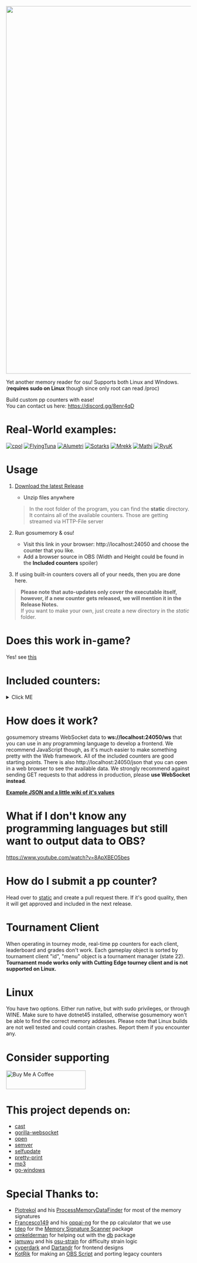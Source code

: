 <img src="https://i.imgur.com/SiRniTb.png" width="1000">

Yet another memory reader for osu! Supports both Linux and Windows. (**requires sudo on Linux** though since only root can read /proc)

Build custom pp counters with ease!\
You can contact us here: https://discord.gg/8enr4qD

# Real-World examples:

[![cpol](https://img.shields.io/badge/cpol%20v5.0---?style=for-the-badge&color=DFD895)](https://youtu.be/neHcOLycieE)
[![FlyingTuna](https://img.shields.io/badge/FlyingTuna%20v1.5---?style=for-the-badge&color=527FD5)](https://www.twitch.tv/flyingtuna/clip/TransparentObliviousHawkAMPEnergyCherry)
[![Alumetri](https://img.shields.io/badge/Alumetri%20v1.2---?style=for-the-badge&color=FF94B6)](https://mega.nz/file/QV1gTKoI#j1QRjDkrjnFvIhyb9JuGi3g_0XZCFzXEXz9PKWcxgmI)
[![Sotarks](https://img.shields.io/badge/Sotarks%20v1.0---?style=for-the-badge&color=C63F55)](https://mega.nz/file/oAlmlQoY#8ABeJPGboMLgCiaY5vR21HX2Km--_jiwqRHOmUJvVmg)
[![Mrekk](https://img.shields.io/badge/Mrekk%20v1.0---?style=for-the-badge&color=72a0d4)](https://mega.nz/file/UZsEUKDK#Ji3JAUr8_04Q7u0RG1BAJFGzZ2-CRhRZkEQqdXVrv60)
[![Mathi](https://img.shields.io/badge/Mathi%20v1.5---?style=for-the-badge&color=4981CE)](https://mega.nz/file/5dsk1QJD#noUKykU5qJYv53I2DPZ7PY2CIQOftS1ufqzOh4rqOb8)
[![RyuK](https://img.shields.io/badge/RyuK%20v1.0---?style=for-the-badge&color=f72f4d)](https://mega.nz/file/dY8k1YyZ#1Phdta1CzxXDotjtllUKsZunnCdliYlQ1VrZ_BNaNIs)


# Usage
     
1. [Download the latest Release](https://github.com/l3lackShark/gosumemory/releases/latest)
    * Unzip files anywhere
    > In the root folder of the program, you can find the **static** directory. It contains all of the available counters. Those are getting streamed via HTTP-File server

2. Run gosumemory & osu!
    * Visit this link in your browser: http://localhost:24050 and choose the counter that you like.
    * Add a browser source in OBS (Width and Height could be found in the **Included counters** spoiler)
4. If using built-in counters covers all of your needs, then you are done here.
> **Please note that auto-updates only cover the executable itself, however, if a new counter gets released, we will mention it in the Release Notes.**\
> If you want to make your own, just create a new directory in the *static* folder.  

# Does this work in-game?

Yes! see [this](https://github.com/l3lackShark/gosumemory/wiki/GameOverlay)


# Included counters:
<details>
  <summary>Click ME</summary>

### InGame1

> Size: 240x133\
<img  src="https://user-images.githubusercontent.com/20248967/110195364-7337e280-7e5e-11eb-9bbb-8dadddf6e2bd.png"  width="250">\
By: [Dartandr][1]<br>

### InGame2

> Size: 370x120\
<img  src="https://cdn.discordapp.com/attachments/562954897163812865/817866179619192862/unknown.png"  width="280">\
By: [Dartandr][1]<br>

### InGame3

> Size: 150x70\
<img  src="https://cdn.discordapp.com/attachments/562954897163812865/817866299274559498/unknown.png"  width="150">\
By: [Dartandr][1]<br>


### reComfortaa

> Size: 1152x245\
> *Song Selection*\
<img src="https://i.imgur.com/r4AWqbH.png" width="500">\
>*Gameplay*\
<img src="https://i.imgur.com/7rEgtkH.png" width="500">\
By: [Xynogen][6]<br>

### MonokaiPane

> Size: 512x150\
> *Song Selection*\
<img src="https://i.imgur.com/T8p0R29.png" width="500">\
>*Gameplay 1*\
<img src="https://i.imgur.com/TAmHvFM.png" width="500">\
>*Gameplay 2*\
<img src="https://i.imgur.com/FpHkdLg.png" width="500">\
By: Xynogen<br>

### WaveTournament

> Size: 1920x1080\
> *Chat + Warmup (Team score disabled) view*\
<img src="https://user-images.githubusercontent.com/23419562/97575468-59554180-1a1f-11eb-8f63-c6db9dd621fa.png" width="500">\
> *Chat + Warmup (Team score disabled) view*\
<img src="https://user-images.githubusercontent.com/23419562/97575499-61ad7c80-1a1f-11eb-850d-9e8754a5cc93.png" width="500">\
> *Gameplay*\
<img src="https://user-images.githubusercontent.com/23419562/97575572-81dd3b80-1a1f-11eb-8e92-e0fb67fadeac.png" width="500">\
By: [VictimCrasher][4]<br>

### Classic

> Size: 550x300\
<img  src="https://cdn.discordapp.com/attachments/641255341245333514/731838930340544573/unknown.png"  width="500">\
By: [Dartandr][1]<br>

### OldClassic

> Size: 550x300\
<img  src="https://cdn.discordapp.com/attachments/530940222771560452/732545954468593664/unknown.png"  width="500">\
By: [Dartandr][1]<br>
  
### Simplistic

> Size: 750x150\
> *Song Selection*\
<img src="https://i.postimg.cc/zvN5nxTZ/download.png">\
>*Gameplay 1*\
<img src="https://i.postimg.cc/NMMhcLmV/Screenshot-1.png">\
By: [jassper0][5]<br>

### DarkAndWhite

> Size: 840x140\
<img  src="https://i.imgur.com/mBN375B.jpg"  width="500">\
By: [cyperdark][2]<br>

### Kerli1 & Kerli2

> Size (1)(2): 794x124 | 353x190\
<img  src="https://i.imgur.com/n2w260o.jpg"  width="500">\
By: [Dartandr][1]<br>

### Luscent

> Size: 1920x1080\
Open-Source Implementation of [Siae's Luscent][3] overlay. No elements were stolen. This is a remake. Please [consider buying](https://gumroad.com/l/Luscent) her version!\
<img  src="https://media.discordapp.net/attachments/641255341245333514/731843129833160704/unknown.png"  width="500">\
Remake by: [Dartandr][1]

### VictimCrasherCompact

> Size: 560x150\
> *Song Selection*\
<img  src="https://i.imgur.com/1F1GK3Z.png" width="500">\
>
> *Gameplay*\
<img  src="https://i.imgur.com/epx6dij.png" width="500">\
By: [VictimCrasher][4]<br>
  
### VictimCrasherOverlay

> Size: 1920x1080\
<img  src="https://i.imgur.com/Wo6wI1B.png"  width="500">\
By: [VictimCrasher][4]<br>

### UnstableRate

> Size: 300x100\
Just a plain number that shows current UnstableRate, could be useful if you want to put it above your UR Bar.\
By: [Dartandr][1]

### MaximalLime

> Size: 800x306\
<img  src="https://cdn.discordapp.com/attachments/641255341245333514/731841741715669002/unknown.png"  width="500">\
By: [cyperdark][2]<br>

### MinimalLime

> Size: 640x130\
<img  src="https://cdn.discordapp.com/attachments/641255341245333514/731840161612300358/unknown.png"  width="500">\
By: [cyperdark][2]<br>

### TrafficLight

> Size: 458x380\
<img  src="https://cdn.discordapp.com/attachments/641255341245333514/731842011514011698/unknown.png">\
By: [cyperdark][2]<br>

[1]: https://github.com/Dartandr

[2]: https://github.com/cyperdark

[3]: https://twitter.com/mk_cou/status/1464208290158501894

[4]: https://github.com/VictimCrasher

[5]: https://github.com/jassper0

[6]: https://github.com/Xyn0gen


</details>

# How does it work?

gosumemory streams WebSocket data to **ws://localhost:24050/ws** that you can use in any programming language to develop a frontend. We recommend JavaScript though, as it's much easier to make something pretty with the Web framework. All of the included counters are good starting points. There is also http://localhost:24050/json that you can open in a web browser to see the available data. We strongly recommend against sending GET requests to that address in production, please **use WebSocket instead**.

**[Example JSON and a little wiki of it's values](https://github.com/l3lackShark/gosumemory/wiki/JSON-values)**

# What if I don't know any programming languages but still want to output data to OBS?
https://www.youtube.com/watch?v=8ApXBEO5bes 

# How do I submit a pp counter?

Head over to [static](https://github.com/l3lackShark/static) and create a pull request there. If it's good quality, then it will get approved and included in the next release.

# Tournament Client

When operating in tourney mode, real-time pp counters for each client, leaderboard and grades don't work. Each gameplay object is sorted by tournament client "id", "menu" object is a tournament manager (state 22). 
**Tournament mode works only with Cutting Edge tourney client and is not supported on Linux.**

# Linux

You have two options. Either run native, but with sudo privileges, or through WINE. Make sure to have dotnet45 installed, otherwise gosumemory won't be able to find the correct memory addesses.
Please note that Linux builds are not well tested and could contain crashes. Report them if you encounter any.

# Consider supporting
<a href="https://www.buymeacoffee.com/BlackShark" target="_blank"><img src="https://cdn.discordapp.com/attachments/530940222771560452/750051751025049741/default-blue_1.png" alt="Buy Me A Coffee" style="height: 51px !important;width: 217px !important;" ></a>

# This project depends on:

* [cast](https://github.com/spf13/cast)
* [gorilla-websocket](https://github.com/gorilla/websocket)
* [open](https://github.com/skratchdot/open-golang)
* [semver](https://github.com/blang/semver)
* [selfupdate](https://github.com/rhysd/go-github-selfupdate)
* [pretty-print](https://github.com/k0kubun/pp)
* [mp3](https://github.com/tcolgate/mp3)
* [go-windows](https://github.com/elastic/go-windows)

# Special Thanks to:

* [Piotrekol](https://github.com/Piotrekol/) and his [ProcessMemoryDataFinder](https://github.com/Piotrekol/ProcessMemoryDataFinder) for most of the memory signatures
* [Francesco149](https://github.com/Francesco149) and his [oppai-ng](https://github.com/Francesco149/oppai-ng) for the pp calculator that we use
* [tdeo](https://github.com/tadeokondrak) for the [Memory Signature Scanner](https://github.com/l3lackShark/gosumemory/tree/master/mem) package
* [omkelderman](https://github.com/omkelderman) for helping out with the [db](https://github.com/l3lackShark/gosumemory/tree/master/db) package
* [jamuwu](https://github.com/jamuwu/osu-strain) and his [osu-strain](https://github.com/jamuwu/osu-strain) for difficulty strain logic
* [cyperdark](https://github.com/cyperdark) and [Dartandr](https://github.com/Dartandr) for frontend designs
* [KotRik](https://github.com/KotRikD) for making an [OBS Script](https://github.com/l3lackShark/gosumemory-helpers/blob/master/gosumemory-reader.py) and porting legacy counters
